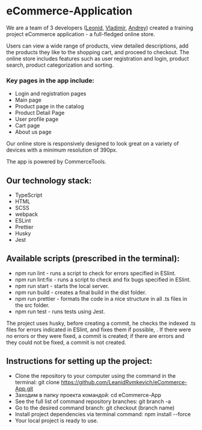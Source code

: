 # eCommerce-Application

We are a team of 3 developers ([Leonid](https://github.com/leanidrymkevich), [Vladimir](https://github.com/kushalvova), [Andrey](https://github.com/andrei-kochetov)) created a training project eCommerce application - a full-fledged online store.

Users can view a wide range of products, view detailed descriptions, add the products they like to the shopping cart, and proceed to checkout. The online store includes features such as user registration and login, product search, product categorization and sorting.

### Key pages in the app include:

* Login and registration pages
* Main page
* Product page in the catalog
* Product Detail Page
* User profile page
* Cart page
* About us page

Our online store is responsively designed to look great on a variety of devices with a minimum resolution of 390px.

The app is powered by CommerceTools.

## Our technology stack:
* TypeScript
* HTML
* SCSS
* webpack
* ESLint
* Prettier
* Husky
* Jest

## Available scripts (prescribed in the terminal):
* npm run lint - runs a script to check for errors specified in ESlint.
* npm run lint:fix - runs a script to check and fix bugs specified in ESlint.
* npm run start - starts the local server.
* npm run build - creates a final build in the dist folder.
* npm run prettier - formats the code in a nice structure in all .ts files in the src folder.
* npm run test - runs tests using Jest.

The project uses husky, before creating a commit, he checks the indexed .ts files for errors indicated in ESlint, and fixes them if possible, .
If there were no errors or they were fixed, a commit is created; if there are errors and they could not be fixed, a commit is not created.

## Instructions for setting up the project:
* Clone the repository to your computer using the command in the terminal: git clone https://github.com/LeanidRymkevich/eCommerce-App.git
* Заходим в папку проекта командой: cd eCommerce-App
* See the full list of command repository branches: git branch -a
* Go to the desired command branch: git checkout (branch name)
* Install project dependencies via terminal command: npm install --force
* Your local project is ready to use.